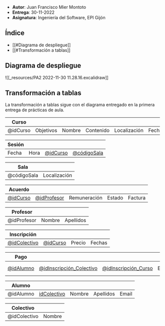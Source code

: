 
- **Autor**: Juan Francisco Mier Montoto
- **Entrega**: 30-11-2022
- **Asignatura**: Ingeniería del Software, EPI Gijón

<div style="page-break-after: always;"></div>

## Índice
- [[#Diagrama de despliegue]]
- [[#Transformación a tablas]]

<div style="page-break-after: always;"></div>

## Diagrama de despliegue
![[_resources/PA2 2022-11-30 11.28.16.excalidraw]]



<div style="page-break-after: always;"></div>

## Transformación a tablas
La transformación a tablas sigue con el diagrama entregado en la primera entrega de prácticas de aula.

| Curso    |           |        |           |              |        |
| -------- | --------- | ------ | --------- | ------------ | ------ |
| @idCurso | Objetivos | Nombre | Contenido | Localización | Fechas |

| Sesión    |       |      |                |
| --------- | ----- | ---- | -------------- |
| Fecha | Hora | <u>@idCurso</u> | <u>@códigoSala</u> |

| Sala        |     |
| ----------- | --- |
| @códigoSala | Localización    |

| Acuerdo         |                    |              |        |     |
| --------------- | ------------------ | ------------ | ------ | --- |
| <u>@idCurso</u> | <u>@idProfesor</u> | Remuneración | Estado | Factura    |

| Profesor    |        |     |
| ----------- | ------ | --- |
| @idProfesor | Nombre | Apellidos    |

| Inscripción         |                 |        |     |
| ------------------- | --------------- | ------ | --- |
| <u>@idColectivo</u> | <u>@idCurso</u> | Precio | Fechas |

| Pago             |                                 |                             |         |     |
| ---------------- | ------------------------------- | --------------------------- | ------- | --- |
| <u>@idAlumno</u> | <u>@idInscripción_Colectivo</u> | <u>@idInscripción_Curso</u> | Estados | Datos tarjeta

| Alumno    |                    |        |           |       |
| --------- | ------------------ | ------ | --------- | ----- |
| @idAlumno | <u>idColectivo</u> | Nombre | Apellidos | Email | 

| Colectivo    |     | 
| ------------ | --- |
| @idColectivo | Nombre







